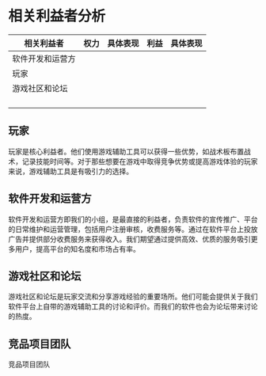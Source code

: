 # 相关利益者分析



| 相关利益者       | 权力 | 具体表现 | 利益 | 具体表现 |
| ---------------- | ---- | -------- | ---- | -------- |
| 软件开发和运营方 |      |          |      |          |
| 玩家             |      |          |      |          |
| 游戏社区和论坛   |      |          |      |          |
|                  |      |          |      |          |
|                  |      |          |      |          |
|                  |      |          |      |          |
|                  |      |          |      |          |



## 玩家

玩家是核心利益者。他们使用游戏辅助工具可以获得一些优势，如战术板布置战术，记录技能时间等。对于那些想要在游戏中取得竞争优势或提高游戏体验的玩家来说，游戏辅助工具是有吸引力的选择。

## 软件开发和运营方

软件开发和运营方即我们的小组，是最直接的利益者，负责软件的宣传推广、平台的日常维护和运营管理，包括用户注册审核，收费服务等。通过在软件平台上投放广告并提供部分收费服务来获得收入。我们期望通过提供高效、优质的服务吸引更多用户，提高平台的知名度和市场占有率。

## 游戏社区和论坛

游戏社区和论坛是玩家交流和分享游戏经验的重要场所。他们可能会提供关于我们软件平台上自带的游戏辅助工具的讨论和评价。而我们的软件也会为论坛带来讨论的热度。

## 竞品项目团队

竞品项目团队
